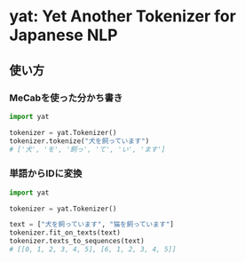 # yat: Yet Another Tokenizer for Japanese NLP

## 使い方

### MeCabを使った分かち書き

```py
import yat

tokenizer = yat.Tokenizer()
tokenizer.tokenize("犬を飼っています")
# ['犬', 'を', '飼っ', 'て', 'い', 'ます']
```

### 単語からIDに変換

```py
import yat

tokenizer = yat.Tokenizer()

text = ["犬を飼っています", "猫を飼っています"]
tokenizer.fit_on_texts(text)
tokenizer.texts_to_sequences(text)
# [[0, 1, 2, 3, 4, 5], [6, 1, 2, 3, 4, 5]]
```
